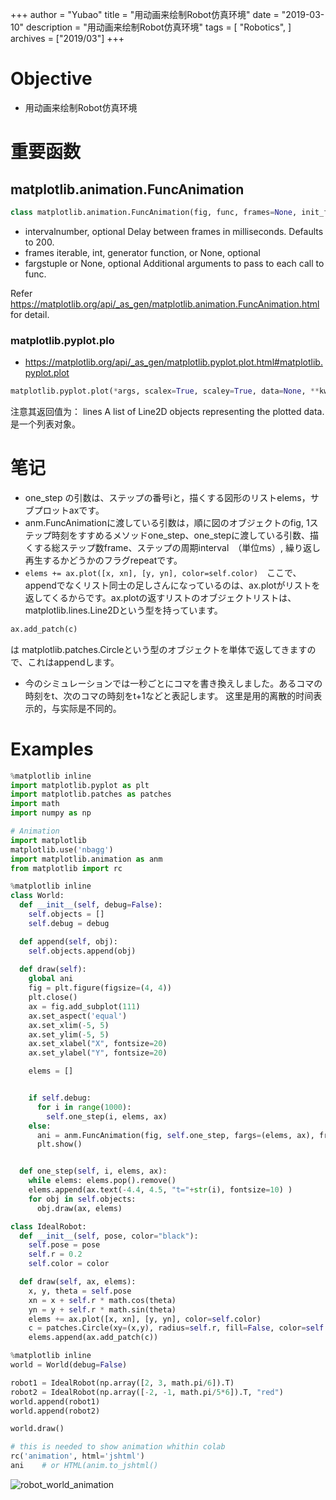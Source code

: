 +++
author = "Yubao"
title = "用动画来绘制Robot仿真环境"
date = "2019-03-10"
description = "用动画来绘制Robot仿真环境"
tags = [
    "Robotics",
]
archives = ["2019/03"]
+++

# Objective

- 用动画来绘制Robot仿真环境

# 重要函数

## matplotlib.animation.FuncAnimation

```python
class matplotlib.animation.FuncAnimation(fig, func, frames=None, init_func=None, fargs=None, save_count=None, *, cache_frame_data=True, **kwargs)[source]
```

- intervalnumber, optional
Delay between frames in milliseconds. Defaults to 200.
- frames
iterable, int, generator function, or None, optional
- fargstuple or None, optional
Additional arguments to pass to each call to func.

Refer https://matplotlib.org/api/_as_gen/matplotlib.animation.FuncAnimation.html for detail.

### matplotlib.pyplot.plo

- https://matplotlib.org/api/_as_gen/matplotlib.pyplot.plot.html#matplotlib.pyplot.plot

```python
matplotlib.pyplot.plot(*args, scalex=True, scaley=True, data=None, **kwargs)
```

注意其返回值为： lines
A list of Line2D objects representing the plotted data.
是一个列表对象。

# 笔记
- one_step の引数は、ステップの番号iと，描くする図形のリストelems，サブプロットaxです。
- anm.FuncAnimationに渡している引数は，順に図のオブジェクトのfig, 1ステップ時刻をすすめるメソッドone_step、one_stepに渡している引数、描くする総ステップ数frame、ステップの周期interval　（単位ms）, 繰り返し再生するかどうかのフラグrepeatです。
-  ``elems += ax.plot([x, xn], [y, yn], color=self.color)``　ここで、appendでなくリスト同士の足しさんになっているのは、ax.plotがリストを返してくるからです。ax.plotの返すリストのオブジェクトリストは、matplotlib.lines.Line2Dという型を持っています。

```python
ax.add_patch(c)
```
は matplotlib.patches.Circleという型のオブジェクトを単体で返してきますので、これはappendします。

- 今のシミュレーションでは一秒ごとにコマを書き換えしました。あるコマの時刻をt、次のコマの時刻をt+1などと表記します。
这里是用的离散的时间表示的，与实际是不同的。


# Examples


```python
%matplotlib inline
import matplotlib.pyplot as plt
import matplotlib.patches as patches
import math
import numpy as np

# Animation
import matplotlib
matplotlib.use('nbagg')
import matplotlib.animation as anm
from matplotlib import rc

%matplotlib inline
class World:
  def __init__(self, debug=False):
    self.objects = []
    self.debug = debug

  def append(self, obj):
    self.objects.append(obj)
  
  def draw(self):
    global ani
    fig = plt.figure(figsize=(4, 4))
    plt.close()
    ax = fig.add_subplot(111)
    ax.set_aspect('equal')
    ax.set_xlim(-5, 5)
    ax.set_ylim(-5, 5)
    ax.set_xlabel("X", fontsize=20)
    ax.set_ylabel("Y", fontsize=20)

    elems = []


    if self.debug:
      for i in range(1000):
        self.one_step(i, elems, ax)
    else:
      ani = anm.FuncAnimation(fig, self.one_step, fargs=(elems, ax), frames=10, interval=1000, repeat=False )
      plt.show()


  def one_step(self, i, elems, ax):
    while elems: elems.pop().remove()
    elems.append(ax.text(-4.4, 4.5, "t="+str(i), fontsize=10) )
    for obj in self.objects:
      obj.draw(ax, elems)

class IdealRobot:
  def __init__(self, pose, color="black"):
    self.pose = pose
    self.r = 0.2
    self.color = color

  def draw(self, ax, elems):
    x, y, theta = self.pose
    xn = x + self.r * math.cos(theta)
    yn = y + self.r * math.sin(theta)
    elems += ax.plot([x, xn], [y, yn], color=self.color)
    c = patches.Circle(xy=(x,y), radius=self.r, fill=False, color=self.color)
    elems.append(ax.add_patch(c))

%matplotlib inline
world = World(debug=False)

robot1 = IdealRobot(np.array([2, 3, math.pi/6]).T)
robot2 = IdealRobot(np.array([-2, -1, math.pi/5*6]).T, "red")
world.append(robot1)
world.append(robot2)

world.draw()

# this is needed to show animation whithin colab
rc('animation', html='jshtml')
ani    # or HTML(anim.to_jshtml()
```



![robot_world_animation](https://cdn.jsdelivr.net/gh/yubaoliu/assets@image/robot_world_animation.gif)
